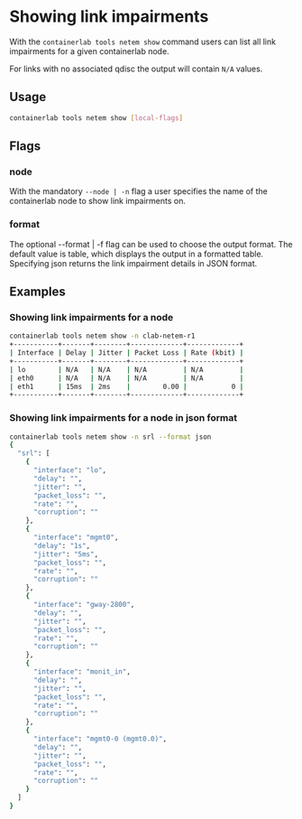# Showing link impairments

With the `containerlab tools netem show` command users can list all link impairments for a given containerlab node.

For links with no associated qdisc the output will contain `N/A` values.

## Usage

```bash
containerlab tools netem show [local-flags]
```

## Flags

### node

With the mandatory `--node | -n` flag a user specifies the name of the containerlab node to show link impairments on.

### format

The optional --format | -f flag can be used to choose the output format. The default value is table, which displays the output in a formatted table. Specifying json returns the link impairment details in JSON format.

## Examples

### Showing link impairments for a node

```bash
containerlab tools netem show -n clab-netem-r1
+-----------+-------+--------+-------------+-------------+
| Interface | Delay | Jitter | Packet Loss | Rate (kbit) |
+-----------+-------+--------+-------------+-------------+
| lo        | N/A   | N/A    | N/A         | N/A         |
| eth0      | N/A   | N/A    | N/A         | N/A         |
| eth1      | 15ms  | 2ms    |        0.00 |           0 |
+-----------+-------+--------+-------------+-------------+
```

### Showing link impairments for a node in json format

```bash
containerlab tools netem show -n srl --format json
{
  "srl": [
    {
      "interface": "lo",
      "delay": "",
      "jitter": "",
      "packet_loss": "",
      "rate": "",
      "corruption": ""
    },
    {
      "interface": "mgmt0",
      "delay": "1s",
      "jitter": "5ms",
      "packet_loss": "",
      "rate": "",
      "corruption": ""
    },
    {
      "interface": "gway-2800",
      "delay": "",
      "jitter": "",
      "packet_loss": "",
      "rate": "",
      "corruption": ""
    },
    {
      "interface": "monit_in",
      "delay": "",
      "jitter": "",
      "packet_loss": "",
      "rate": "",
      "corruption": ""
    },
    {
      "interface": "mgmt0-0 (mgmt0.0)",
      "delay": "",
      "jitter": "",
      "packet_loss": "",
      "rate": "",
      "corruption": ""
    }
  ]
}
```
